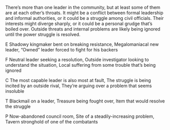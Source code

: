 There’s more than one leader in the community, but at least some of them are at each other’s throats. It might be a conflict between formal leadership and informal authorities, or it could be a struggle among civil officials. Their interests might diverge sharply, or it could be a personal grudge that’s boiled over. Outside threats and internal problems are likely being ignored until the power struggle is resolved.

E Shadowy kingmaker bent on breaking resistance, Megalomaniacal new leader, “Owned” leader forced to fight for his backers

F Neutral leader seeking a resolution, Outside investigator looking to understand the situation, Local suffering from some trouble that’s being ignored

C The most capable leader is also most at fault, The struggle is being incited by an outside rival, They’re arguing over a problem that seems insoluble

T Blackmail on a leader, Treasure being fought over, Item that would resolve the struggle

P Now-abandoned council room, Site of a steadily-increasing problem, Tavern stronghold of one of the combatants